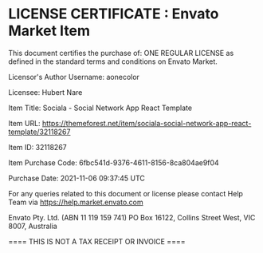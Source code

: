 LICENSE CERTIFICATE : Envato Market Item
==============================================

This document certifies the purchase of:
ONE REGULAR LICENSE
as defined in the standard terms and conditions on Envato Market.

Licensor's Author Username:
aonecolor

Licensee:
Hubert Nare

Item Title:
Sociala - Social Network App React Template

Item URL:
https://themeforest.net/item/sociala-social-network-app-react-template/32118267

Item ID:
32118267

Item Purchase Code:
6fbc541d-9376-4611-8156-8ca804ae9f04

Purchase Date:
2021-11-06 09:37:45 UTC

For any queries related to this document or license please contact Help Team via https://help.market.envato.com

Envato Pty. Ltd. (ABN 11 119 159 741)
PO Box 16122, Collins Street West, VIC 8007, Australia

==== THIS IS NOT A TAX RECEIPT OR INVOICE ====

